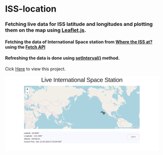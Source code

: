 # ISS-location
### Fetching live data for ISS latitude and longitudes and plotting them on the map using [Leaflet.js](https://leafletjs.com/ "LeafletJS Homepage"). 

#### Fetching the data of International Space station from [Where the ISS at?](https://wheretheiss.at "WheretheISSat homepage") using the [Fetch API](https://developer.mozilla.org/en-US/docs/Web/API/Fetch_API "MDN developer homepage")

#### Refreshing the data is done using [setInterval()](https://developer.mozilla.org/en-US/docs/Web/API/WindowOrWorkerGlobalScope/setInterval "MDN developer website") method.

Cick [Here](https://anubhavcu.github.io/ISS-location/ "Preview") to view this project.

![Preview](https://github.com/anubhavcu/ISS-location/blob/master/ISS.png "Preview")


